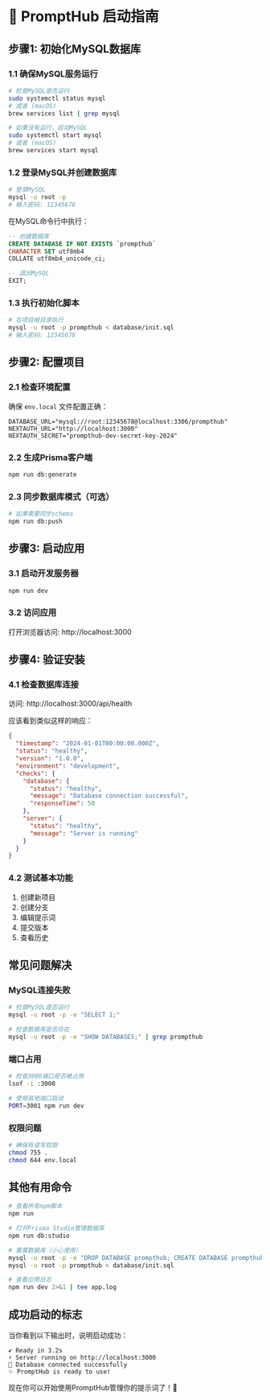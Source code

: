# 🚀 PromptHub 启动指南

## 步骤1: 初始化MySQL数据库

### 1.1 确保MySQL服务运行
```bash
# 检查MySQL是否运行
sudo systemctl status mysql
# 或者 (macOS)
brew services list | grep mysql

# 如果没有运行，启动MySQL
sudo systemctl start mysql
# 或者 (macOS)
brew services start mysql
```

### 1.2 登录MySQL并创建数据库
```bash
# 登录MySQL
mysql -u root -p
# 输入密码: 12345678
```

在MySQL命令行中执行：
```sql
-- 创建数据库
CREATE DATABASE IF NOT EXISTS `prompthub` 
CHARACTER SET utf8mb4 
COLLATE utf8mb4_unicode_ci;

-- 退出MySQL
EXIT;
```

### 1.3 执行初始化脚本
```bash
# 在项目根目录执行
mysql -u root -p prompthub < database/init.sql
# 输入密码: 12345678
```

## 步骤2: 配置项目

### 2.1 检查环境配置
确保 `env.local` 文件配置正确：
```env
DATABASE_URL="mysql://root:12345678@localhost:3306/prompthub"
NEXTAUTH_URL="http://localhost:3000"
NEXTAUTH_SECRET="prompthub-dev-secret-key-2024"
```

### 2.2 生成Prisma客户端
```bash
npm run db:generate
```

### 2.3 同步数据库模式（可选）
```bash
# 如果需要同步schema
npm run db:push
```

## 步骤3: 启动应用

### 3.1 启动开发服务器
```bash
npm run dev
```

### 3.2 访问应用
打开浏览器访问: http://localhost:3000

## 步骤4: 验证安装

### 4.1 检查数据库连接
访问: http://localhost:3000/api/health

应该看到类似这样的响应：
```json
{
  "timestamp": "2024-01-01T00:00:00.000Z",
  "status": "healthy",
  "version": "1.0.0",
  "environment": "development",
  "checks": {
    "database": {
      "status": "healthy",
      "message": "Database connection successful",
      "responseTime": 50
    },
    "server": {
      "status": "healthy",
      "message": "Server is running"
    }
  }
}
```

### 4.2 测试基本功能
1. 创建新项目
2. 创建分支
3. 编辑提示词
4. 提交版本
5. 查看历史

## 常见问题解决

### MySQL连接失败
```bash
# 检查MySQL是否运行
mysql -u root -p -e "SELECT 1;"

# 检查数据库是否存在
mysql -u root -p -e "SHOW DATABASES;" | grep prompthub
```

### 端口占用
```bash
# 检查3000端口是否被占用
lsof -i :3000

# 使用其他端口启动
PORT=3001 npm run dev
```

### 权限问题
```bash
# 确保有读写权限
chmod 755 .
chmod 644 env.local
```

## 其他有用命令

```bash
# 查看所有npm脚本
npm run

# 打开Prisma Studio管理数据库
npm run db:studio

# 重置数据库（小心使用）
mysql -u root -p -e "DROP DATABASE prompthub; CREATE DATABASE prompthub CHARACTER SET utf8mb4 COLLATE utf8mb4_unicode_ci;"
mysql -u root -p prompthub < database/init.sql

# 查看应用日志
npm run dev 2>&1 | tee app.log
```

## 成功启动的标志

当你看到以下输出时，说明启动成功：
```
✔ Ready in 3.2s
⚡ Server running on http://localhost:3000
🔗 Database connected successfully
✨ PromptHub is ready to use!
```

现在你可以开始使用PromptHub管理你的提示词了！🎉
